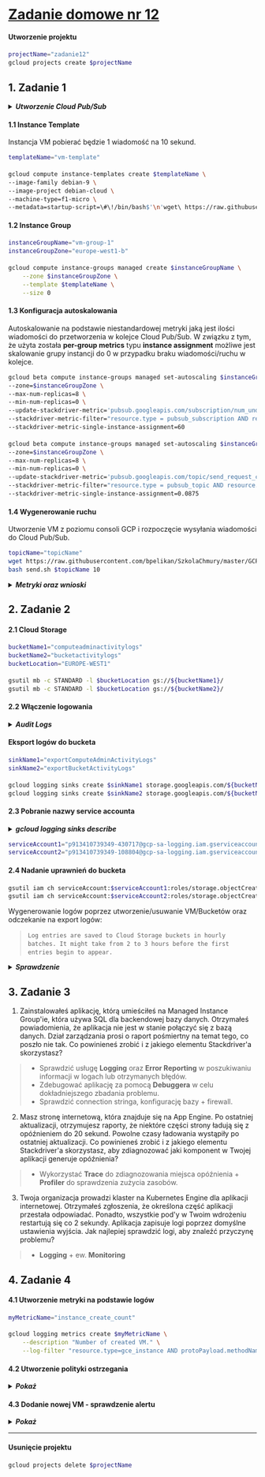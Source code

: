 # [Zadanie domowe nr 12](https://szkolachmury.pl/google-cloud-platform-droga-architekta/tydzien-12-monitoring-with-stackdriver/zadanie-domowe-nr-12/)

#### Utworzenie projektu
```bash
projectName="zadanie12"
gcloud projects create $projectName
```

## 1. Zadanie 1

<details>
  <summary><b><i>Utworzenie Cloud Pub/Sub</i></b></summary>

```bash
# Topic
topicName="topicName"
gcloud pubsub topics create $topicName

# Subskrypcja
subscriptionName="subscriptionName"
gcloud pubsub subscriptions create $subscriptionName --topic $topicName --ack-deadline=20
```

#### 
```bash
# Sprawdzenie
bartosz@cloudshell:~ (zadanie12)$ gcloud pubsub topics list
---
name: projects/zadanie12/topics/topicName

bartosz@cloudshell:~ (zadanie12)$ gcloud pubsub subscriptions list
---
ackDeadlineSeconds: 20
expirationPolicy:
  ttl: 2678400s
messageRetentionDuration: 604800s
name: projects/zadanie12/subscriptions/subscriptionName
pushConfig: {}
topic: projects/zadanie12/topics/topicName
```
</details>

#### 1.1 Instance Template
Instancja VM pobierać będzie 1 wiadomość na 10 sekund.
```bash
templateName="vm-template"

gcloud compute instance-templates create $templateName \
--image-family debian-9 \
--image-project debian-cloud \
--machine-type=f1-micro \
--metadata=startup-script=\#\!/bin/bash$'\n'wget\ https://raw.githubusercontent.com/bpelikan/SzkolaChmury/master/GCP/Architecture/Zadanie12/code/read.sh$'\n'bash\ read.sh\ $subscriptionName\ 1\ 10
```

#### 1.2 Instance Group
```bash
instanceGroupName="vm-group-1"
instanceGroupZone="europe-west1-b"

gcloud compute instance-groups managed create $instanceGroupName \
    --zone $instanceGroupZone \
    --template $templateName \
    --size 0
```

#### 1.3 Konfiguracja autoskalowania
Autoskalowanie na podstawie niestandardowej metryki jaką jest ilości wiadomości do przetworzenia w kolejce Cloud Pub/Sub. 
W związku z tym, że użyta została **per-group metrics** typu **instance assignment** możliwe jest skalowanie grupy instancji do 0 w przypadku braku wiadomości/ruchu w kolejce.
```bash
gcloud beta compute instance-groups managed set-autoscaling $instanceGroupName \
--zone=$instanceGroupZone \
--max-num-replicas=8 \
--min-num-replicas=0 \
--update-stackdriver-metric='pubsub.googleapis.com/subscription/num_undelivered_messages' \
--stackdriver-metric-filter="resource.type = pubsub_subscription AND resource.label.subscription_id = $subscriptionName" \
--stackdriver-metric-single-instance-assignment=60

gcloud beta compute instance-groups managed set-autoscaling $instanceGroupName \
--zone=$instanceGroupZone \
--max-num-replicas=8 \
--min-num-replicas=0 \
--update-stackdriver-metric='pubsub.googleapis.com/topic/send_request_count' \
--stackdriver-metric-filter="resource.type = pubsub_topic AND resource.label.topic_id = $topicName" \
--stackdriver-metric-single-instance-assignment=0.0875
```

#### 1.4 Wygenerowanie ruchu
Utworzenie VM z poziomu consoli GCP i rozpoczęcie wysyłania wiadomości do Cloud Pub/Sub.
```bash
topicName="topicName"
wget https://raw.githubusercontent.com/bpelikan/SzkolaChmury/master/GCP/Architecture/Zadanie12/code/send.sh
bash send.sh $topicName 10
```

<details>
  <summary><b><i>Metryki oraz wnioski</i></b></summary>

![screen](./img/20200404000150.jpg)
![screen](./img/20200404000520.jpg)

Wniosek: metryka **pubsub.googleapis.com/topic/send_request_count** nie jest najlepsza w celu skalowania do 0:
![screen](./img/20200403234048.jpg)
![screen](./img/20200403233931.jpg)
</details>

## 2. Zadanie 2

#### 2.1 Cloud Storage
```bash
bucketName1="computeadminactivitylogs"
bucketName2="bucketactivitylogs"
bucketLocation="EUROPE-WEST1"

gsutil mb -c STANDARD -l $bucketLocation gs://${bucketName1}/
gsutil mb -c STANDARD -l $bucketLocation gs://${bucketName2}/
```

#### 2.2 Włączenie logowania
<details>
  <summary><b><i>Audit Logs</i></b></summary>

![screen](./img/20200404151314.jpg)
</details>

#### Eksport logów do bucketa
```bash
sinkName1="exportComputeAdminActivityLogs"
sinkName2="exportBucketActivityLogs"

gcloud logging sinks create $sinkName1 storage.googleapis.com/${bucketName1} --log-filter="resource.type=\"gce_instance\" AND log_name=\"projects/$projectName/logs/cloudaudit.googleapis.com%2Factivity\""
gcloud logging sinks create $sinkName2 storage.googleapis.com/${bucketName2} --log-filter="resource.type=\"gcs_bucket\" AND log_name=\"projects/$projectName/logs/cloudaudit.googleapis.com%2Factivity\""
```

#### 2.3 Pobranie nazwy service accounta

<details>
  <summary><b><i>gcloud logging sinks describe</i></b></summary>

```bash
bartosz@cloudshell:~ (zadanie12)$ gcloud logging sinks list
NAME                            DESTINATION                                      FILTER
exportBucketActivityLogs        storage.googleapis.com/bucketactivitylogs        resource.type="gcs_bucket" AND log_name="projects/zadanie12/logs/cloudaudit.googleapis.com%2Factivity"
exportComputeAdminActivityLogs  storage.googleapis.com/computeadminactivitylogs  resource.type="gce_instance" AND log_name="projects/zadanie12/logs/cloudaudit.googleapis.com%2Factivity"

bartosz@cloudshell:~ (zadanie12)$ gcloud logging sinks describe $sinkName1
createTime: '2020-04-04T18:46:53.147258296Z'
destination: storage.googleapis.com/computeadminactivitylogs
filter: resource.type="gce_instance" AND log_name="projects/zadanie12/logs/cloudaudit.googleapis.com%2Factivity"
name: exportComputeAdminActivityLogs
outputVersionFormat: V2
updateTime: '2020-04-04T18:46:53.147258296Z'
writerIdentity: serviceAccount:p913410739349-430717@gcp-sa-logging.iam.gserviceaccount.com

bartosz@cloudshell:~ (zadanie12)$ gcloud logging sinks describe $sinkName2
createTime: '2020-04-04T18:46:56.310208758Z'
destination: storage.googleapis.com/bucketactivitylogs
filter: resource.type="gcs_bucket" AND log_name="projects/zadanie12/logs/cloudaudit.googleapis.com%2Factivity"
name: exportBucketActivityLogs
outputVersionFormat: V2
updateTime: '2020-04-04T18:46:56.310208758Z'
writerIdentity: serviceAccount:p913410739349-108804@gcp-sa-logging.iam.gserviceaccount.com
```

</details>

```bash
serviceAccount1="p913410739349-430717@gcp-sa-logging.iam.gserviceaccount.com"
serviceAccount2="p913410739349-108804@gcp-sa-logging.iam.gserviceaccount.com"
```

#### 2.4 Nadanie uprawnień do bucketa
```bash
gsutil iam ch serviceAccount:$serviceAccount1:roles/storage.objectCreator gs://${bucketName1}
gsutil iam ch serviceAccount:$serviceAccount2:roles/storage.objectCreator gs://${bucketName2}
```

Wygenerowanie logów poprzez utworzenie/usuwanie VM/Bucketów oraz odczekanie na export logów:
> `Log entries are saved to Cloud Storage buckets in hourly batches. It might take from 2 to 3 hours before the first entries begin to appear.`

<details>
  <summary><b><i>Sprawdzenie</i></b></summary>

```bash
bartosz@cloudshell:~ (zadanie12)$ gsutil ls -r gs://${bucketName1}/**
gs://computeadminactivitylogs/cloudaudit.googleapis.com/activity/2020/04/04/18:00:00_18:59:59_S0.json
gs://computeadminactivitylogs/cloudaudit.googleapis.com/activity/2020/04/04/19:00:00_19:59:59_S0.json
gs://computeadminactivitylogs/cloudaudit.googleapis.com/activity/2020/04/04/20:00:00_20:59:59_S0.json

bartosz@cloudshell:~ (zadanie12)$ gsutil ls -r gs://${bucketName2}/**
gs://bucketactivitylogs/cloudaudit.googleapis.com/activity/2020/04/04/18:00:00_18:59:59_S0.json
gs://bucketactivitylogs/cloudaudit.googleapis.com/activity/2020/04/04/18:00:00_18:59:59_S1.json
```
</details>

## 3. Zadanie 3

1. Zainstalowałeś aplikację, którą umieściłeś na Managed Instance Group'ie, która używa SQL dla backendowej bazy danych. Otrzymałeś powiadomienia, że aplikacja nie jest w stanie połączyć się z bazą danych. Dział zarządzania prosi o raport pośmiertny na temat tego, co poszło nie tak. Co powinieneś zrobić i z jakiego elementu Stackdriver'a skorzystasz?

> * Sprawdzić usługę **Logging** oraz **Error Reporting** w poszukiwaniu informacji w logach lub otrzymanych błędów.
> * Zdebugować aplikację za pomocą **Debuggera** w celu dokładniejszego zbadania problemu.
> * Sprawdzić connection stringa, konfigurację bazy + firewall.

2. Masz stronę internetową, która znajduje się na App Engine. Po ostatniej aktualizacji, otrzymujesz raporty, że niektóre części strony ładują się z opóźnieniem do 20 sekund. Powolne czasy ładowania wystąpiły po ostatniej aktualizacji. Co powinieneś zrobić i z jakiego elementu Stackdriver'a skorzystasz, aby zdiagnozować jaki komponent w Twojej aplikacji generuje opóźnienia?

> * Wykorzystać **Trace** do zdiagnozowania miejsca opóźnienia + **Profiler** do sprawdzenia zużycia zasobów.

3. Twoja organizacja prowadzi klaster na Kubernetes Engine dla aplikacji internetowej. Otrzymałeś zgłoszenia, że określona część aplikacji przestała odpowiadać. Ponadto, wszystkie pod'y w Twoim wdrożeniu restartują się co 2 sekundy. Aplikacja zapisuje logi poprzez domyślne ustawienia wyjścia. Jak najlepiej sprawdzić logi, aby znaleźć przyczynę problemu?

> * **Logging** + ew. **Monitoring**

## 4. Zadanie 4

#### 4.1 Utworzenie metryki na podstawie logów

```bash
myMetricName="instance_create_count"

gcloud logging metrics create $myMetricName \
    --description "Number of created VM." \
    --log-filter "resource.type=gce_instance AND protoPayload.methodName:compute.instances.insert AND operation.first=true"
```

#### 4.2 Utworzenie polityki ostrzegania

<details>
  <summary><b><i>Pokaż</i></b></summary>

![screen](./img/20200422000210.jpg)
</details>

#### 4.3 Dodanie nowej VM - sprawdzenie alertu

<details>
  <summary><b><i>Pokaż</i></b></summary>

![screen](./img/20200422000813.jpg)
</details>

---

#### Usunięcie projektu
```bash
gcloud projects delete $projectName
```